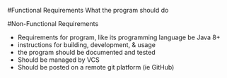#Functional Requirements
What the program should do

#Non-Functional Requirements
- Requirements for program, like its programming language be Java 8+
- instructions for building, development, & usage 
- the program should be documented and tested
- Should be managed by VCS
- Should be posted on a remote git platform (ie GitHub)

